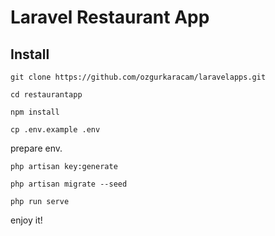 # Laravel Restaurant App

## Install

`git clone https://github.com/ozgurkaracam/laravelapps.git`

`cd restaurantapp`

`npm install`

`cp .env.example .env`

prepare env.

`php artisan key:generate`

`php artisan migrate --seed`

`php run serve`


enjoy it!
